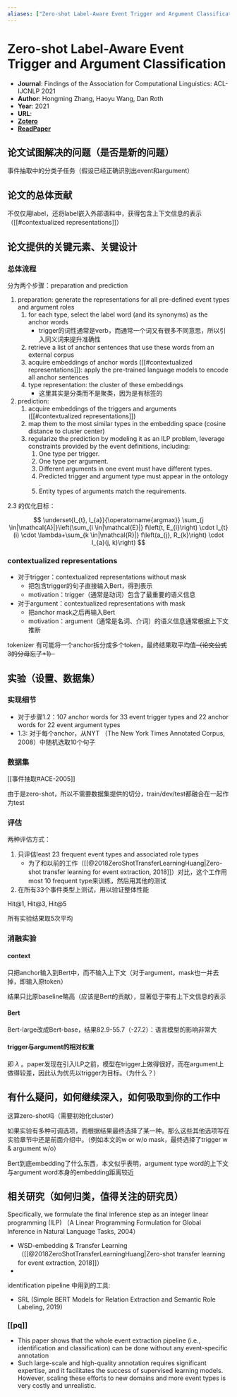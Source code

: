 ```yaml
---
aliases: ["Zero-shot Label-Aware Event Trigger and Argument Classification", "Zero-shot Label-Aware Event Trigger and Argument Classification, 2021"]
---
```

# Zero-shot Label-Aware Event Trigger and Argument Classification

- **Journal**: Findings of the Association for Computational Linguistics: ACL-IJCNLP 2021
- **Author**: Hongming Zhang, Haoyu Wang, Dan Roth
- **Year**: 2021
- **URL**: 
- [**Zotero**](zotero://select/items/@2021zhangZeroshotLabelAwareEvent)
- [**ReadPaper**](https://readpaper.com/pdf-annotate/note?pdfId=628131137469050880&noteId=740758152104022016)

## 论文试图解决的问题（是否是新的问题）

事件抽取中的分类子任务（假设已经正确识别出event和argument）

## 论文的总体贡献

不仅仅用label，还将label嵌入外部语料中，获得包含上下文信息的表示（[[#contextualized representations]]）

## 论文提供的关键元素、关键设计

### 总体流程

分为两个步骤：preparation and prediction
1. preparation: generate the representations for all pre-defined event types and argument roles
    1. for each type, select the label word (and its synonyms) as the anchor words
        - trigger的词性通常是verb，而通常一个词又有很多不同意思，所以引入同义词来提升准确性
    2. retrieve a list of anchor sentences that use these words from an external corpus
    3. acquire embeddings of anchor words ([[#contextualized representations]]): apply the pre-trained language models to encode all anchor sentences
    4. type representation: the cluster of these embeddings
        - 这里其实是分类而不是聚类，因为是有标签的
2. prediction:
    1. acquire embeddings of the triggers and arguments ([[#contextualized representations]])
    2. map them to the most similar types in the embedding space (cosine distance to cluster center)
    3. regularize the prediction by modeling it as an ILP problem, leverage constraints provided by the event definitions, including:
        1. One type per trigger.
        2. One type per argument.
        3. Different arguments in one event must have different types.
        4. Predicted trigger and argument type must appear in the ontology .
        5. Entity types of arguments match the requirements.

2.3 的优化目标：

$$
\underset{I_{t}, I_{a}}{\operatorname{argmax}} \sum_{j \in|\mathcal{A}|}\left(\sum_{i \in|\mathcal{E}|} f\left(t, E_{i}\right) \cdot I_{t}(i) \cdot \lambda+\sum_{k \in|\mathcal{R}|} f\left(a_{j}, R_{k}\right) \cdot I_{a}(j, k)\right)
$$

### contextualized representations

- 对于trigger：contextualized representations without mask
    - 把包含trigger的句子直接输入Bert，得到表示
    - motivation：trigger（通常是动词）包含了最重要的语义信息
- 对于argument：contextualized representations with mask
    - 把anchor mask之后再输入Bert
    - motivation：argument（通常是名词、介词）的语义信息通常根据上下文推断

tokenizer 有可能将一个anchor拆分成多个token，最终结果取平均值~~（论文公式3的分母忘了+1）~~

## 实验（设置、数据集）

### 实现细节

- 对于步骤1.2：107 anchor words for 33 event trigger types and 22 anchor words for 22 event argument types
- 1.3: 对于每个anchor，从NYT （The New York Times Annotated Corpus, 2008）中随机选取10个句子

### 数据集

[[事件抽取#ACE-2005]]

由于是zero-shot，所以不需要数据集提供的切分，train/dev/test都融合在一起作为test


### 评估

两种评估方式：
1. 只评估least 23 frequent event types and associated role types
    - 为了和以前的工作（[[@2018ZeroShotTransferLearningHuang|Zero-shot transfer learning for event extraction, 2018]]）对比，这个工作用most 10 frequent type来训练，然后用其他的测试
2. 在所有33个事件类型上测试，用以验证整体性能

Hit@1, Hit@3, Hit@5

所有实验结果取5次平均

### 消融实验

#### context

只把anchor输入到Bert中，而不输入上下文（对于argument，mask也一并去掉，即输入原token）

结果只比原baseline略高（应该是Bert的贡献），显著低于带有上下文信息的表示

#### Bert

Bert-large改成Bert-base，结果82.9-55.7（-27.2）：语言模型的影响非常大

#### trigger与argument的相对权重

即 $\lambda$ 。paper发现在引入ILP之前，模型在trigger上做得很好，而在argument上做得较差，因此认为优先以trigger为目标。（为什么？）

## 有什么疑问，如何继续深入，如何吸取到你的工作中

这算zero-shot吗（需要初始化cluster）

如果实验有多种可调选项，而根据结果最终选择了某一种。那么这些其他选项写在实验章节中还是前面介绍中。（例如本文的w or w/o mask，最终选择了trigger w & argument w/o）

Bert到底embedding了什么东西，本文似乎表明，argument type word的上下文与argument word本身的embedding距离较近

## 相关研究（如何归类，值得关注的研究员）

Specifically, we formulate the final inference step as an integer linear programming (ILP) （A Linear Programming Formulation for Global Inference in Natural Language Tasks, 2004）

- WSD-embedding & Transfer Learning （[[@2018ZeroShotTransferLearningHuang|Zero-shot transfer learning for event extraction, 2018]]）
- 

identification pipeline 中用到的工具:
- SRL (Simple BERT Models for Relation Extraction and Semantic Role Labeling, 2019)

### [[pq]]

- This paper shows that the whole event extraction pipeline (i.e., identification and classification) can be done without any event-specific annotation
- Such large-scale and high-quality annotation requires significant expertise, and it facilitates the success of supervised learning models. However, scaling these efforts to new domains and more event types is very costly and unrealistic.
